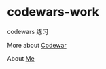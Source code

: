 # codewars-work

codewars 练习

More about [Codewar](https://www.codewars.com/)

About [Me](https://www.codewars.com/users/canon666)

